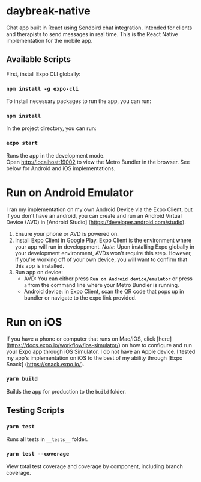 # daybreak-native
Chat app built in React using Sendbird chat integration. Intended for clients and therapists to send messages in real time.
This is the React Native implementation for the mobile app.

## Available Scripts
First, install Expo CLI globally:

### `npm install -g expo-cli`

To install necessary packages to run the app, you can run:

### `npm install`

In the project directory, you can run:

### `expo start`

Runs the app in the development mode.<br />
Open [http://localhost:19002](http://localhost:19002) to view the Metro Bundler in the browser.
See below for Android and iOS implementations.

# Run on Android Emulator

I ran my implementation on my own Android Device via the Expo Client, but if you don't have an android, you can create and run an Android Virtual Device (AVD) in [Android Studio] (https://developer.android.com/studio). 
1) Ensure your phone or AVD is powered on.
2) Install Expo Client in Google Play. Expo Client is the environment where your app will run in developpment. *Note*: Upon installing Expo globally in your development environment, AVDs won't require this step. However, if you're working off of your own device, you will want to confirm that this app is installed.  
3) Run app on device: 
    * AVD: You can either press **`Run on Android device/emulator`** or press `a` from the command line where your Metro Bundler is running.
    * Android device: in Expo Client, scan the QR code that pops up in bundler or navigate to the expo link provided. 

# Run on iOS

If you have a phone or computer that runs on Mac/iOS, click [here] (https://docs.expo.io/workflow/ios-simulator/) on how to configure and run your Expo app through iOS Simulator.
I do not have an Apple device. I tested my app's implementation on iOS to the best of my ability through [Expo Snack] (https://snack.expo.io/).

### `yarn build`

Builds the app for production to the `build` folder.<br />

## Testing Scripts

### `yarn test`

Runs all tests in `__tests__` folder.<br />

### `yarn test --coverage`

View total test coverage and coverage by component, including branch coverage.<br />
